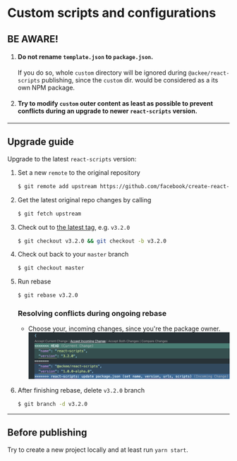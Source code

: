 # Custom scripts and configurations

## BE AWARE!

1. #### Do not rename `template.json` to `package.json`.

   If you do so, whole `custom` directory will be ignored during `@ackee/react-scripts` publishing, since the `custom` dir. would be considered as a its own NPM package.

2. #### Try to modify `custom` outer content as least as possible to prevent conflicts during an upgrade to newer `react-scripts` version.

---

## Upgrade guide

Upgrade to the latest `react-scripts` version:

1. Set a new `remote` to the original repository
   ```sh
   $ git remote add upstream https://github.com/facebook/create-react-app.git`
   ```
2. Get the latest original repo changes by calling
   ```sh
   $ git fetch upstream
   ```
3. Check out to [the latest tag](https://github.com/facebook/create-react-app/releases), e.g. `v3.2.0`
   ```sh
   $ git checkout v3.2.0 && git checkout -b v3.2.0
   ```
4. Check out back to your `master` branch
   ```sh
   $ git checkout master
   ```
5. Run rebase

   ```sh
   $ git rebase v3.2.0
   ```

   ### Resolving conflicts during ongoing rebase

   - Choose your, incoming changes, since you're the package owner.
     ![rebase-choosing-correct-version](./assets/rebase-choosing-correct-version.png)

6. After finishing rebase, delete `v3.2.0` branch
   ```sh
   $ git branch -d v3.2.0
   ```

---

## Before publishing

Try to create a new project locally and at least run `yarn start`.
